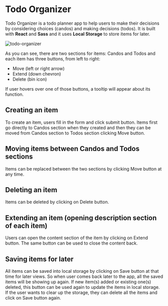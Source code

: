 # Todo Organizer

Todo Organizer is a todo planner app to help users to make their decisions by considering choices (candos) and making decisions (todos). It is built with **React** and **Sass** and it uses **Local Storage** to store items for later.

![todo-organizer](https://user-images.githubusercontent.com/73724613/126723005-7a3a8b37-4382-422c-85ed-d81a9cd5621d.jpg)

As you can see, there are two sections for items: Candos and Todos and each item has three buttons, from left to right: 
- Move (left or right arrow)
- Extend (down chevron)
- Delete (bin icon)

If user hovers over one of those buttons, a tooltip will appear about its function.

## Creating an item
To create an item, users fill in the form and click submit button. Items first go directly to Candos section when they created and then they can be moved from Candos section to Todos section clicking Move button.
## Moving items between Candos and Todos sections
Items can be replaced between the two sections by clicking Move button at any time.
## Deleting an item
Items can be deleted by clicking on Delete button.
## Extending an item (opening description section of each item)
Users can open the content section of the item by clicking on Extend button. The same button can be used to close the content back.
## Saving items for later
All items can be saved into local storage by clicking on Save button at that time for later views. So when user comes back later to the app, all the saved items will be showing up again. If new item(s) added or existing one(s) deleted, this button can be used again to update the items in local storage. If the user wants to clear up the storage, they can delete all the items and click on Save button again.

